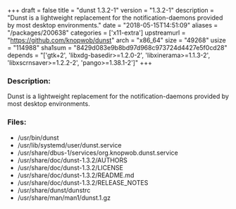 +++
draft = false
title = "dunst 1.3.2-1"
version = "1.3.2-1"
description = "Dunst is a lightweight replacement for the notification-daemons provided by most desktop environments."
date = "2018-05-15T14:51:09"
aliases = "/packages/200638"
categories = ['x11-extra']
upstreamurl = "https://github.com/knopwob/dunst"
arch = "x86_64"
size = "49268"
usize = "114988"
sha1sum = "8429d083e9b8bd97d968c973724d4427e5f0cd28"
depends = "['gtk+2', 'libxdg-basedir>=1.2.0-2', 'libxinerama>=1.1.3-2', 'libxscrnsaver>=1.2.2-2', 'pango>=1.38.1-2']"
+++
### Description: 
Dunst is a lightweight replacement for the notification-daemons provided by most desktop environments.

### Files: 
* /usr/bin/dunst
* /usr/lib/systemd/user/dunst.service
* /usr/share/dbus-1/services/org.knopwob.dunst.service
* /usr/share/doc/dunst-1.3.2/AUTHORS
* /usr/share/doc/dunst-1.3.2/LICENSE
* /usr/share/doc/dunst-1.3.2/README.md
* /usr/share/doc/dunst-1.3.2/RELEASE_NOTES
* /usr/share/dunst/dunstrc
* /usr/share/man/man1/dunst.1.gz
